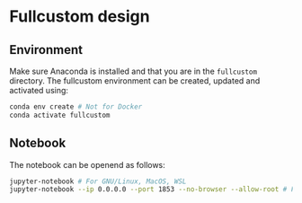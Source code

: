 # Fullcustom design

## Environment

Make sure Anaconda is installed and that you are in the `fullcustom` directory. The fullcustom environment can be created, updated and activated using:

```sh
conda env create # Not for Docker
conda activate fullcustom
```

## Notebook

The notebook can be openend as follows:

```sh
jupyter-notebook # For GNU/Linux, MacOS, WSL
jupyter-notebook --ip 0.0.0.0 --port 1853 --no-browser --allow-root # For Docker
```
